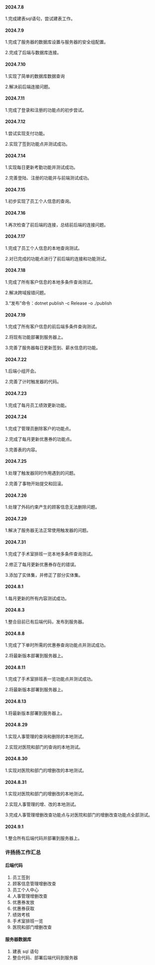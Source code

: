 #### 2024.7.8

1.完成建表sql语句，尝试建表工作。

#### 2024.7.9

1.完成了服务器的数据库设置与服务器的安全组配置。

2.完成了后端与数据库连接。

#### 2024.7.10

1.实现了简单的数据库数据查询

2.解决前后端连接问题。

#### 2024.7.11

1.完成了登录和注册的功能点的初步尝试。

#### 2024.7.12

1.尝试实现支付功能。

2.实现了签到功能点并测试成功。

#### 2024.7.14

1.实现每日更新考勤功能并测试成功。

2.完善登陆、注册的功能并与前端测试成功。

#### 2024.7.15

1.初步实现了员工个人信息的查询。

#### 2024.7.16

1.再次检查了前后端的连接，总结前后端的连接问题。

#### 2024.7.17

1.完成了员工个人信息的本地查询测试。

2.对已完成的功能点进行了前后端的连接和功能测试。

#### 2024.7.18

1.完成了所有客户信息的本地多条件查询测试。

2.解决跨域报错问题。

3.“发布”命令：dotnet publish -c Release -o ./publish

#### 2024.7.19

1.完成了所有客户信息的前后端多条件查询测试。

2.将现有功能部署到服务器上。

3.完善了服务器每日更新签到、薪水信息的功能。

#### 2024.7.22

1.后端小组开会。

2.完善了计时触发器的代码。

#### 2024.7.23

1.完成了每月员工绩效更新功能。

#### 2024.7.24

1.完成了管理员删除客户的功能点。

2.完成了每月更新优惠券的功能点。

3.完善表的内容。

#### 2024.7.25

1.处理了触发器同时作用遇到的问题。

2.完善了事物开始提交和回滚。

#### 2024.7.26

1.处理了外码约束产生的顾客信息无法删除问题。

#### 2024.7.29

1.解决了服务器无法正常使用触发器的问题。

#### 2024.7.31

1.完成了手术室排班一览本地多条件查询测试。

2.修正了每月更新优惠券存在的错误。

3.添加了实体集，并修正了部分实体集。

#### 2024.8.1

1.每月更新的所有内容测试成功。

#### 2024.8.3

1.整合目前已有后端代码，发布到服务器。

#### 2024.8.8

1.完成了下单时所需的优惠券查询功能点并测试成功。

2.将最新版本部署到服务器上。

#### 2024.8.11

1.完成了手术室排班表一览功能点并测试成功。

2.将最新版本部署到服务器上。

#### 2024.8.13

1.将最新版本部署到服务器上。

#### 2024.8.29

1.实现人事管理的查询和删除的本地测试。

2.实现对医院和部门的查询的本地测试。

#### 2024.8.30

1.实现对医院和部门的增删改的本地测试。

#### 2024.8.31

1.实现对医院和部门的增删改的本地测试。

2.实现人事管理的增、改的本地测试。

3.完成人事管理增删改查功能点与对医院和部门的增删改查功能点全部测试。

#### 2024.9.1

1.整合所有后端代码并部署到服务器上。

### 许扬扬工作汇总

#### 后端代码

1. 员工签到
2. 顾客信息管理增删改查
3. 员工个人中心
4. 人事管理增删改查
5. 优惠券发放
6. 优惠券获取
7. 绩效考核
8. 手术室排班一览
9. 医院和部门增删改查

#### 服务器数据库

1. 建表 sql 语句
2. 整合代码、部署后端代码到服务器